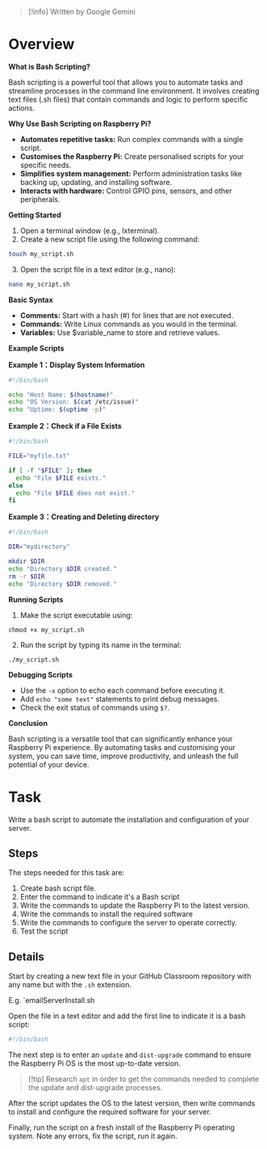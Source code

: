 >[!info] Written by Google Gemini
# Overview
**What is Bash Scripting?**

Bash scripting is a powerful tool that allows you to automate tasks and streamline processes in the command line environment. It involves creating text files (.sh files) that contain commands and logic to perform specific actions.

**Why Use Bash Scripting on Raspberry Pi?**

- **Automates repetitive tasks:** Run complex commands with a single script.
- **Customises the Raspberry Pi:** Create personalised scripts for your specific needs.
- **Simplifies system management:** Perform administration tasks like backing up, updating, and installing software.
- **Interacts with hardware:** Control GPIO pins, sensors, and other peripherals.

**Getting Started**

1. Open a terminal window (e.g., lxterminal).
2. Create a new script file using the following command:

```bash
touch my_script.sh
```

3. Open the script file in a text editor (e.g., nano):

```bash
nano my_script.sh
```

**Basic Syntax**

- **Comments:** Start with a hash (#) for lines that are not executed.
- **Commands:** Write Linux commands as you would in the terminal.
- **Variables:** Use $variable_name to store and retrieve values.

**Example Scripts**

**Example 1：Display System Information**

```bash
#!/bin/bash

echo "Host Name: $(hostname)"
echo "OS Version: $(cat /etc/issue)"
echo "Uptime: $(uptime -p)"
```

**Example 2：Check if a File Exists**

```bash
#!/bin/bash

FILE="myfile.txt"

if [ -f "$FILE" ]; then
  echo "File $FILE exists."
else
  echo "File $FILE does not exist."
fi
```

**Example 3：Creating and Deleting directory**

```bash
#!/bin/bash

DIR="mydirectory"

mkdir $DIR
echo "Directory $DIR created."
rm -r $DIR
echo "Directory $DIR removed."
```

**Running Scripts**

1. Make the script executable using:

```
chmod +x my_script.sh
```

2. Run the script by typing its name in the terminal:

```
./my_script.sh
```

**Debugging Scripts**

- Use the `-x` option to echo each command before executing it.
- Add `echo "some text"` statements to print debug messages.
- Check the exit status of commands using `$?`.

**Conclusion**

Bash scripting is a versatile tool that can significantly enhance your Raspberry Pi experience. By automating tasks and customising your system, you can save time, improve productivity, and unleash the full potential of your device.

# Task

Write a bash script to automate the installation and configuration of your server.

## Steps

The steps needed for this task are:
1. Create bash script file.
2. Enter the command to indicate it's a Bash script
3. Write the commands to update the Raspberry Pi to the latest version.
4. Write the commands to install the required software
5. Write the commands to configure the server to operate correctly.
6. Test the script

## Details

Start by creating a new text file in your GitHub Classroom repository with any name but with the `.sh` extension.

E.g. `emailServerInstall.sh

Open the file in a text editor and add the first line to indicate it is a bash script:

```bash
#!/bin/bash
```

The next step is to enter an `update` and `dist-upgrade` command to ensure the Raspberry Pi OS is the most up-to-date version.

> [!tip] Research `apt` in order to get the commands needed to complete the update and dist-upgrade processes.

After the script updates the OS to the latest version, then write commands to install and configure the required software for your server.

Finally, run the script on a fresh install of the Raspberry Pi operating system. Note any errors, fix the script, run it again.

